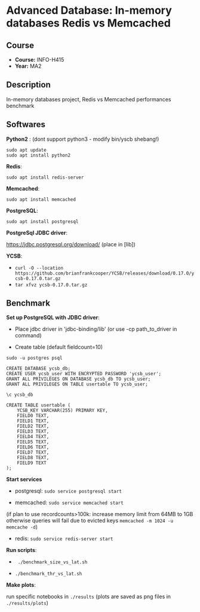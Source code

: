 # Advanced Database: In-memory databases Redis vs Memcached

## Course
- **Course:** INFO-H415
- **Year:** MA2

## Description

In-memory databases project, Redis vs Memcached performances benchmark

## Softwares

**Python2** : (dont support python3 - modify bin/yscb shebang!)

```
sudo apt update
sudo apt install python2
```

**Redis**: 

``sudo apt install redis-server``

**Memcached**: 

``sudo apt install memcached``

**PostgreSQL**:

``sudo apt install postgresql``

**PostgreSql JDBC driver**: 

https://jdbc.postgresql.org/download/ (place in [lib])

**YCSB**:

+  ``curl -O --location https://github.com/brianfrankcooper/YCSB/releases/download/0.17.0/ycsb-0.17.0.tar.gz``
+ ``tar xfvz ycsb-0.17.0.tar.gz``

## Benchmark

**Set up PostgreSQL with JDBC driver**:

+ Place jdbc driver in 'jdbc-binding/lib' (or use -cp path_to_driver in command)

+ Create table (default fieldcount=10)

```
sudo -u postgres psql

CREATE DATABASE ycsb_db;
CREATE USER ycsb_user WITH ENCRYPTED PASSWORD 'ycsb_user';
GRANT ALL PRIVILEGES ON DATABASE ycsb_db TO ycsb_user;
GRANT ALL PRIVILEGES ON TABLE usertable TO ycsb_user;

\c ycsb_db

CREATE TABLE usertable (
    YCSB_KEY VARCHAR(255) PRIMARY KEY,
    FIELD0 TEXT,
    FIELD1 TEXT,
    FIELD2 TEXT,
    FIELD3 TEXT,
    FIELD4 TEXT,
    FIELD5 TEXT,
    FIELD6 TEXT,
    FIELD7 TEXT,
    FIELD8 TEXT,
    FIELD9 TEXT
);
```

**Start services**
+ postgresql: `` sudo service postgresql start ``

+ memcached: ``sudo service memcached start``

(if plan to use recordcounts>100k: increase memory limit from 64MB to 1GB otherwise queries will fail due to evicted keys ``memcached -m 1024 -u memcache -d``)

+ redis: ``sudo service redis-server start``

**Run scripts**:

+ ``` ./benchmark_size_vs_lat.sh```

+ ```./benchmark_thr_vs_lat.sh```

**Make plots**:

run specific notebooks in ``./results`` (plots are saved as png files in ``./results/plots``)

<!-- 
bin/ycsb load jdbc -P jdbc-binding/conf/db.properties -P workloads/workloada -p recordcount=1000
bin/ycsb run jdbc -P jdbc-binding/conf/db.properties -P workloads/workloada -p recordcount=1000


bin/ycsb load memcached -P workloads/workloada -p memcached.hosts=localhost -p recordcount=1000
bin/ycsb run memcached -P workloads/workloada -p memcached.hosts=localhost -p recordcount=1000

bin/ycsb load redis -P workloads/workloada -p redis.host=localhost -p recordcount=1000
bin/ycsb run redis -P workloads/workloada -p redis.host=localhost -p recordcount=1000 -->